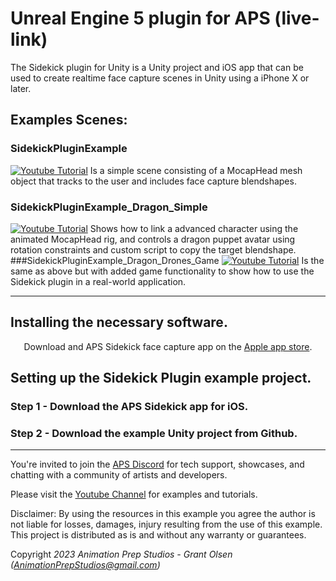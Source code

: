 # Unreal Engine 5 plugin for APS (live-link)
The Sidekick plugin for Unity is a Unity project and iOS app that can be used to create realtime face capture scenes in Unity using a iPhone X or later.


## Examples Scenes:
### SidekickPluginExample
[![Youtube Tutorial](https://img.youtube.com/vi/ObtHQCmSBew/0.jpg)](https://www.youtube.com/watch?v=ObtHQCmSBew)
Is a simple scene consisting of a MocapHead mesh object that tracks to the user and includes face capture blendshapes. 
<br>
### SidekickPluginExample_Dragon_Simple
[![Youtube Tutorial](https://img.youtube.com/vi/_eKAQv_z6bQ/0.jpg)](https://www.youtube.com/watch?v=_eKAQv_z6bQ)
Shows how to link a advanced character using the animated MocapHead rig, and controls a dragon puppet avatar using rotation constraints and custom script to copy the target blendshape.
<br>
###SidekickPluginExample_Dragon_Drones_Game 
[![Youtube Tutorial](https://img.youtube.com/vi/A5vrH3fNN0o/0.jpg)](https://www.youtube.com/watch?v=A5vrH3fNN0o)
Is the same as above but with added game functionality to show how to use the Sidekick plugin in a real-world application.
<br>

----

## Installing the necessary software.

<p align="center">
  Download and APS Sidekick face capture app on the <a href="https://apps.apple.com/us/app/aps-sidekick/id1536328156">Apple app store</a>.
  <br>
</p>


## Setting up the Sidekick Plugin example project.
 
### Step 1 - Download the APS Sidekick app for iOS.
<p align="center">

</p>

### Step 2 - Download the example Unity project from Github.
<p align="center">

</p>

----

You're invited to join the [APS Discord](https://discord.com/invite/ErZcKaQ) for tech support, showcases, and chatting with a community of artists and developers.

Please visit the [Youtube Channel](https://www.youtube.com/channel/UCjHMxbBzessAD-Hf4EHbngg?sub_confirmation=1) for examples and tutorials.

Disclaimer: By using the resources in this example you agree the author is not liable for losses, damages, injury resulting from the use of this example. This project is distributed as is and without any warranty or guarantees.

Copyright *2023 Animation Prep Studios - Grant Olsen (AnimationPrepStudios@gmail.com)*
